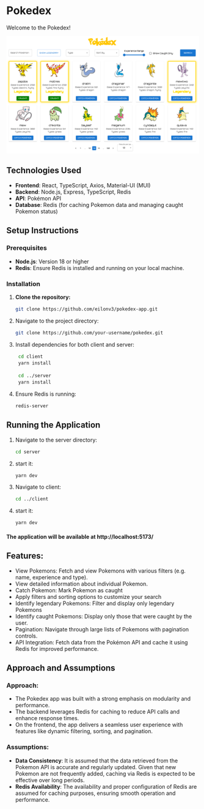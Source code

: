 # Pokedex

Welcome to the Pokedex!

![img.png](img.png)

## Technologies Used

- **Frontend**: React, TypeScript, Axios, Material-UI (MUI)
- **Backend**: Node.js, Express, TypeScript, Redis
- **API**: Pokémon API
- **Database**: Redis (for caching Pokemon data and managing caught Pokemon status)

## Setup Instructions

### Prerequisites

- **Node.js**: Version 18 or higher
- **Redis**: Ensure Redis is installed and running on your local machine.

### Installation

1. **Clone the repository:**

   ```bash
   git clone https://github.com/eilonv3/pokedex-app.git

2. Navigate to the project directory:

   ```bash
   git clone https://github.com/your-username/pokedex.git
   
3. Install dependencies for both client and server:
   ```bash
    cd client
    yarn install

    cd ../server
    yarn install

4. Ensure Redis is running:
    ```bash
    redis-server

## Running the Application
1. Navigate to the server directory:
   ```bash
   cd server
2. start it:
   ```bash
   yarn dev
3. Navigate to client:
   ```bash
   cd ../client
4. start it:
      ```bash
   yarn dev

#### The application will be available at http://localhost:5173/

## Features:
* View Pokemons: Fetch and view Pokemons with various filters (e.g. name, experience and type).
* View detailed information about individual Pokemon.
* Catch Pokemon: Mark Pokemon as caught
* Apply filters and sorting options to customize your search
* Identify legendary Pokemons: Filter and display only legendary Pokemons
* Identify caught Pokemons: Display only those that were caught by the user.
* Pagination: Navigate through large lists of Pokemons with pagination controls.
* API Integration: Fetch data from the Pokémon API and cache it using Redis for improved performance.

## Approach and Assumptions

### Approach:
* The Pokedex app was built with a strong emphasis on modularity and performance. 
* The backend leverages Redis for caching to reduce API calls and enhance response times.
* On the frontend, the app delivers a seamless user experience with features like dynamic filtering, sorting, and pagination.

### Assumptions:
- **Data Consistency**: It is assumed that the data retrieved from the Pokemon API is accurate and regularly updated.
    Given that new Pokemon are not frequently added, caching via Redis is expected to be effective over long periods.
- **Redis Availability**: The availability and proper configuration of Redis are assumed for caching purposes, ensuring smooth operation and performance.